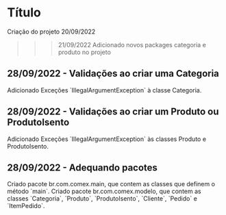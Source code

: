<h1>Título</h1>

Criação do projeto 20/09/2022

>>> 21/09/2022
Adicionado novos packages categoria e produto no projeto

<h2>28/09/2022 - Validações ao criar uma Categoria</h2>
Adicionado Exceções `IllegalArgumentException` à classe Categoria.

<h2>28/09/2022 - Validações ao criar um Produto ou ProdutoIsento</h2>
Adicionado Exceções `IllegalArgumentException` às classes Produto e ProdutoIsento.

<h2>28/09/2022 - Adequando pacotes</h2>
Criado pacote br.com.comex.main, que contem as classes que definem o método `main`.
Criado pacote br.com.comex.modelo, que contem as classes `Categoria`, `Produto`, `ProdutoIsento`, `Cliente`, `Pedido` e `ItemPedido`.